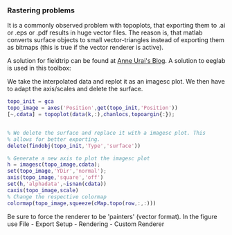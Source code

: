 ### Rastering problems

It is a commonly observed problem with topoplots, that exporting them to .ai or .eps or .pdf results in huge vector files. The reason is, that matlab converts surface objects to small vector-triangles instead of exporting them as bitmaps (this is true if the vector renderer is active).

A solution for fieldtrip can be found at [Anne Urai's Blog](https://anneurai.net/2016/11/08/rasterised-topoplots-in-fieldtrip/). A solution to eeglab is used in this toolbox:


We take the interpolated data and replot it as an imagesc plot. We then have to adapt the axis/scales and delete the surface.

```matlab
topo_init = gca
topo_image = axes('Position',get(topo_init,'Position'))
[~,cdata] = topoplot(data(k,:),chanlocs,topoargin{:});


% We delete the surface and replace it with a imagesc plot. This
% allows for better exporting.
delete(findobj(topo_init,'Type','surface'))

% Generate a new axis to plot the imagesc plot
h = imagesc(topo_image,cdata);
set(topo_image,'YDir','normal');
axis(topo_image,'square','off')
set(h,'alphadata',~isnan(cdata))
caxis(topo_image,scale)
% Change the respective colormap
colormap(topo_image,squeeze(cMap.topo(row,:,:)))
```

Be sure to force the renderer to be 'painters' (vector format). In the figure use File - Export Setup - Rendering - Custom Renderer
